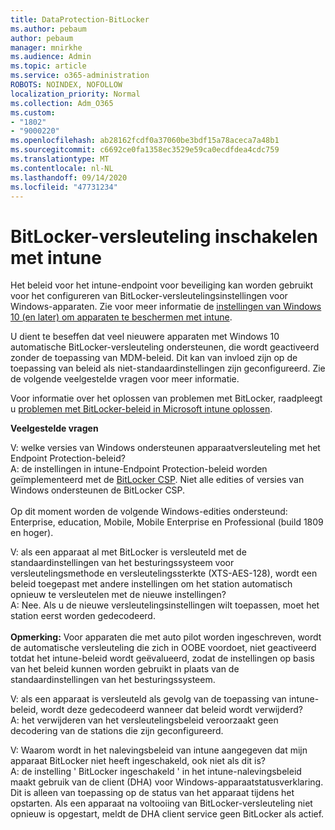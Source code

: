 ```yaml
---
title: DataProtection-BitLocker
ms.author: pebaum
author: pebaum
manager: mnirkhe
ms.audience: Admin
ms.topic: article
ms.service: o365-administration
ROBOTS: NOINDEX, NOFOLLOW
localization_priority: Normal
ms.collection: Adm_O365
ms.custom:
- "1802"
- "9000220"
ms.openlocfilehash: ab28162fcdf0a37060be3bdf15a78aceca7a48b1
ms.sourcegitcommit: c6692ce0fa1358ec3529e59ca0ecdfdea4cdc759
ms.translationtype: MT
ms.contentlocale: nl-NL
ms.lasthandoff: 09/14/2020
ms.locfileid: "47731234"
---
```

# <a name="enabling-bitlocker-encryption-with-intune"></a>BitLocker-versleuteling inschakelen met intune

 Het beleid voor het intune-endpoint voor beveiliging kan worden gebruikt voor het configureren van BitLocker-versleutelingsinstellingen voor Windows-apparaten. Zie voor meer informatie de [instellingen van Windows 10 (en later) om apparaten te beschermen met intune](https://docs.microsoft.com/intune/endpoint-protection-windows-10#windows-encryption).
 
U dient te beseffen dat veel nieuwere apparaten met Windows 10 automatische BitLocker-versleuteling ondersteunen, die wordt geactiveerd zonder de toepassing van MDM-beleid. Dit kan van invloed zijn op de toepassing van beleid als niet-standaardinstellingen zijn geconfigureerd. Zie de volgende veelgestelde vragen voor meer informatie.
 
Voor informatie over het oplossen van problemen met BitLocker, raadpleegt u [problemen met BitLocker-beleid in Microsoft intune oplossen](https://docs.microsoft.com/intune/protect/troubleshoot-bitlocker-policies).
 
 
**Veelgestelde vragen**

 V: welke versies van Windows ondersteunen apparaatversleuteling met het Endpoint Protection-beleid?<br>
 A: de instellingen in intune-Endpoint Protection-beleid worden geïmplementeerd met de [BitLocker CSP](https://docs.microsoft.com/windows/client-management/mdm/bitlocker-csp). Niet alle edities of versies van Windows ondersteunen de BitLocker CSP. <br><br>
      Op dit moment worden de volgende Windows-edities ondersteund: Enterprise, education, Mobile, Mobile Enterprise en Professional (build 1809 en hoger).
 
V: als een apparaat al met BitLocker is versleuteld met de standaardinstellingen van het besturingssysteem voor versleutelingsmethode en versleutelingssterkte (XTS-AES-128), wordt een beleid toegepast met andere instellingen om het station automatisch opnieuw te versleutelen met de nieuwe instellingen?<br>
A: Nee. Als u de nieuwe versleutelingsinstellingen wilt toepassen, moet het station eerst worden gedecodeerd.<br><br>
**Opmerking:** Voor apparaten die met auto pilot worden ingeschreven, wordt de automatische versleuteling die zich in OOBE voordoet, niet geactiveerd totdat het intune-beleid wordt geëvalueerd, zodat de instellingen op basis van het beleid kunnen worden gebruikt in plaats van de standaardinstellingen van het besturingssysteem.
 
V: als een apparaat is versleuteld als gevolg van de toepassing van intune-beleid, wordt deze gedecodeerd wanneer dat beleid wordt verwijderd?<br>
A: het verwijderen van het versleutelingsbeleid veroorzaakt geen decodering van de stations die zijn geconfigureerd.
 
V: Waarom wordt in het nalevingsbeleid van intune aangegeven dat mijn apparaat BitLocker niet heeft ingeschakeld, ook niet als dit is?<br>
A: de instelling ' BitLocker ingeschakeld ' in het intune-nalevingsbeleid maakt gebruik van de client (DHA) voor Windows-apparaatstatusverklaring. Dit is alleen van toepassing op de status van het apparaat tijdens het opstarten. Als een apparaat na voltooiing van BitLocker-versleuteling niet opnieuw is opgestart, meldt de DHA client service geen BitLocker als actief.
 
 